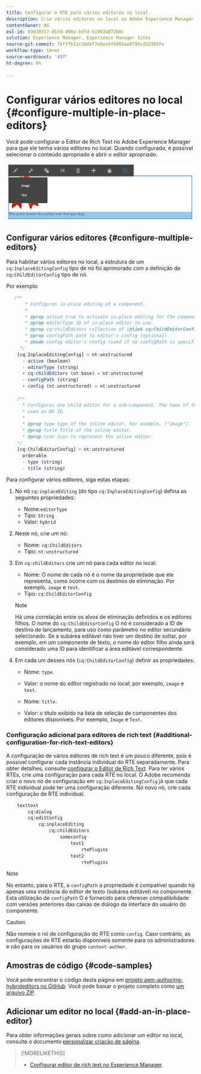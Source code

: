 ```yaml
---
title: Configurar o RTE para vários editores no local.
description: Crie vários editores no local no Adobe Experience Manager ao configurar o Editor de Rich Text.
contentOwner: AG
exl-id: 03030317-8b7d-408a-bdfd-619824d7260c
solution: Experience Manager, Experience Manager Sites
source-git-commit: 76fffb11c56dbf7ebee9f6805ae0799cd32985fe
workflow-type: tm+mt
source-wordcount: '437'
ht-degree: 0%

---
```


# Configurar vários editores no local {#configure-multiple-in-place-editors}

Você pode configurar o Editor de Rich Text no Adobe Experience Manager para que ele tenha vários editores no local. Quando configurado, é possível selecionar o conteúdo apropriado e abrir o editor apropriado.

![Um editor local específico](assets/rte-inplace-editor.png)

## Configurar vários editores {#configure-multiple-editors}

Para habilitar vários editores no local, a estrutura de um `cq:InplaceEditingConfig` tipo de nó foi aprimorado com a definição de `cq:ChildEditorConfig` tipo de nó.

Por exemplo:

```js
   /**
       * Configures in-place editing of a component.
       *
       * @prop active true to activate in-place editing for the component.
       * @prop editorType ID of in-place editor to use.
       * @prop cq:childEditors collection of {@link cq:ChildEditorConfig} nodes.
       * @prop configPath path to editor's config (optional).
       * @node config editor's config (used if no configPath is specified; optional).
     */
    [cq:InplaceEditingConfig] > nt:unstructured
      - active (boolean)
      - editorType (string)
      + cq:childEditors (nt:base) = nt:unstructured
      - configPath (string)
      + config (nt:unstructured) = nt:unstructured

    /**
      * Configures one child editor for a sub-component. The name of the this node is
      * used as DD ID.
      *
      * @prop type type of the inline editor. For example, ["image"].
      * @prop title Title of the inline editor.
      * @prop icon Icon to represent the inline editor.
    */
    [cq:ChildEditorConfig] > nt:unstructured
      orderable
      - type (string)
      - title (string)
```

Para configurar vários editores, siga estas etapas:

1. No nó `cq:inplaceEditing` (do tipo `cq:InplaceEditingConfig`) defina as seguintes propriedades:

   * Nome:`editorType`
   * Tipo: `String`
   * Valor: `hybrid`

1. Neste nó, crie um nó:

   * Nome: `cq:ChildEditors`
   * Tipo: `nt:unstructured`

1. Em `cq:childEditors` crie um nó para cada editor no local:

   * Nome: O nome de cada nó é o nome da propriedade que ele representa, como ocorre com os destinos de eliminação. Por exemplo, `image` e `text`.
   * Tipo: `cq:ChildEditorConfig`

   >[!NOTE]
   >
   >Há uma correlação entre os alvos de eliminação definidos e os editores filhos. O nome do `cq:ChildEditorConfig` O nó é considerado a ID de destino de lançamento, para uso como parâmetro no editor secundário selecionado. Se a subárea editável não tiver um destino de soltar, por exemplo, em um componente de texto, o nome do editor filho ainda será considerado uma ID para identificar a área editável correspondente.

1. Em cada um desses nós (`cq:ChildEditorConfig`) definir as propriedades:

   * Nome: `type`.
   * Valor: o nome do editor registrado no local; por exemplo, `image` e `text`.

   * Nome: `title`.
   * Valor: o título exibido na lista de seleção de componentes dos editores disponíveis. Por exemplo, `Image` e `Text`.

### Configuração adicional para editores de rich text {#additional-configuration-for-rich-text-editors}

A configuração de vários editores de rich text é um pouco diferente, pois é possível configurar cada instância individual do RTE separadamente. Para obter detalhes, consulte [configurar o Editor de Rich Text](/help/sites-administering/rich-text-editor.md). Para ter vários RTEs, crie uma configuração para cada RTE no local. O Adobe recomenda criar o novo nó de configuração em `cq:InplaceEditingConfig` já que cada RTE individual pode ter uma configuração diferente. No novo nó, crie cada configuração de RTE individual.

```xml
    texttext
        cq:dialog
        cq:editConfig
            cq:inplaceEditing
                cq:childEditors
                    someconfig
                        text1
                            rtePlugins
                        text2
                            rtePlugins
```

>[!NOTE]
>
>No entanto, para o RTE, a `configPath` a propriedade é compatível quando há apenas uma instância do editor de texto (subárea editável) no componente. Esta utilização de `configPath` O é fornecido para oferecer compatibilidade com versões anteriores das caixas de diálogo da interface do usuário do componente.

>[!CAUTION]
>
>Não nomeie o nó de configuração do RTE como `config`. Caso contrário, as configurações de RTE estarão disponíveis somente para os administradores e não para os usuários do grupo `content-author`.

## Amostras de código {#code-samples}

Você pode encontrar o código desta página em [projeto aem-authoring-hybrideditors no GitHub](https://github.com/Adobe-Marketing-Cloud/aem-authoring-hybrideditors). Você pode baixar o projeto completo como [um arquivo ZIP](https://github.com/Adobe-Marketing-Cloud/aem-authoring-hybrideditors/archive/master.zip).

## Adicionar um editor no local {#add-an-in-place-editor}

Para obter informações gerais sobre como adicionar um editor no local, consulte o documento [personalizar criação de página](/help/sites-developing/customizing-page-authoring-touch.md#add-new-in-place-editor).

>[!MORELIKETHIS]
>
>* [Configurar editor de rich text no Experience Manager](/help/sites-administering/rich-text-editor.md).
